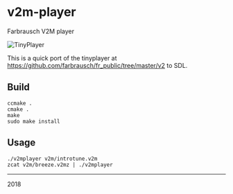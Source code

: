 # v2m-player
Farbrausch V2M player

![TinyPlayer](https://github.com/zvezdochiot/v2m-player/blob/master/doc/V2M-TinyPlayer.jpg)

This is a quick port of the tinyplayer at https://github.com/farbrausch/fr_public/tree/master/v2 to SDL.

## Build

```
ccmake .
cmake .
make
sudo make install
```

## Usage

```
./v2mplayer v2m/introtune.v2m
zcat v2m/breeze.v2mz | ./v2mplayer
```

--- 
2018
